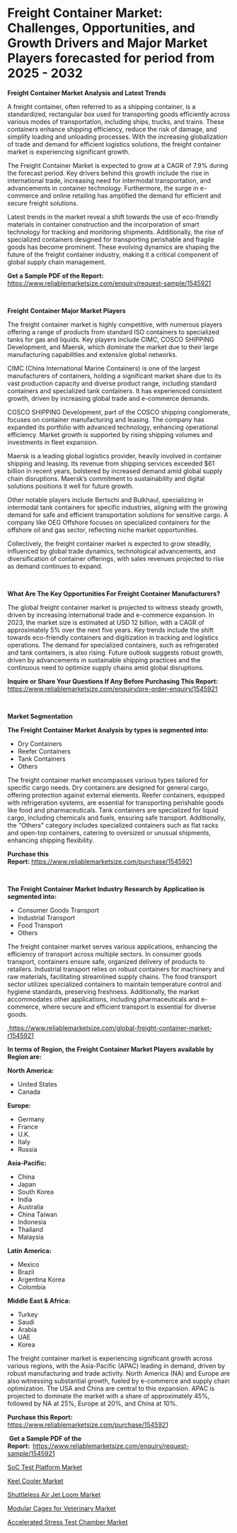 <p><h1>Freight Container Market: Challenges, Opportunities, and Growth Drivers and Major Market Players forecasted for period from 2025 - 2032</h1></p><p><strong>Freight Container Market Analysis and Latest Trends</strong></p>
<p><p>A freight container, often referred to as a shipping container, is a standardized, rectangular box used for transporting goods efficiently across various modes of transportation, including ships, trucks, and trains. These containers enhance shipping efficiency, reduce the risk of damage, and simplify loading and unloading processes. With the increasing globalization of trade and demand for efficient logistics solutions, the freight container market is experiencing significant growth.</p><p>The Freight Container Market is expected to grow at a CAGR of 7.9% during the forecast period. Key drivers behind this growth include the rise in international trade, increasing need for intermodal transportation, and advancements in container technology. Furthermore, the surge in e-commerce and online retailing has amplified the demand for efficient and secure freight solutions. </p><p>Latest trends in the market reveal a shift towards the use of eco-friendly materials in container construction and the incorporation of smart technology for tracking and monitoring shipments. Additionally, the rise of specialized containers designed for transporting perishable and fragile goods has become prominent. These evolving dynamics are shaping the future of the freight container industry, making it a critical component of global supply chain management.</p></p>
<p><strong>Get a Sample PDF of the Report:&nbsp;</strong> <a href="https://www.reliablemarketsize.com/enquiry/request-sample/1545921?utm_campaign=2795&utm_medium=2&utm_source=Github&utm_content=ia&utm_term=30032025&utm_id=freight-container">https://www.reliablemarketsize.com/enquiry/request-sample/1545921</a></p>
<p>&nbsp;</p>
<p><strong>Freight Container Major Market Players</strong></p>
<p><p>The freight container market is highly competitive, with numerous players offering a range of products from standard ISO containers to specialized tanks for gas and liquids. Key players include CIMC, COSCO SHIPPING Development, and Maersk, which dominate the market due to their large manufacturing capabilities and extensive global networks.</p><p>CIMC (China International Marine Containers) is one of the largest manufacturers of containers, holding a significant market share due to its vast production capacity and diverse product range, including standard containers and specialized tank containers. It has experienced consistent growth, driven by increasing global trade and e-commerce demands.</p><p>COSCO SHIPPING Development, part of the COSCO shipping conglomerate, focuses on container manufacturing and leasing. The company has expanded its portfolio with advanced technology, enhancing operational efficiency. Market growth is supported by rising shipping volumes and investments in fleet expansion.</p><p>Maersk is a leading global logistics provider, heavily involved in container shipping and leasing. Its revenue from shipping services exceeded $61 billion in recent years, bolstered by increased demand amid global supply chain disruptions. Maersk’s commitment to sustainability and digital solutions positions it well for future growth.</p><p>Other notable players include Bertschi and Bulkhaul, specializing in intermodal tank containers for specific industries, aligning with the growing demand for safe and efficient transportation solutions for sensitive cargo. A company like OEG Offshore focuses on specialized containers for the offshore oil and gas sector, reflecting niche market opportunities.</p><p>Collectively, the freight container market is expected to grow steadily, influenced by global trade dynamics, technological advancements, and diversification of container offerings, with sales revenues projected to rise as demand continues to expand.</p></p>
<p>&nbsp;</p>
<p><strong>What Are The Key Opportunities For Freight Container Manufacturers?</strong></p>
<p><p>The global freight container market is projected to witness steady growth, driven by increasing international trade and e-commerce expansion. In 2023, the market size is estimated at USD 12 billion, with a CAGR of approximately 5% over the next five years. Key trends include the shift towards eco-friendly containers and digitization in tracking and logistics operations. The demand for specialized containers, such as refrigerated and tank containers, is also rising. Future outlook suggests robust growth, driven by advancements in sustainable shipping practices and the continuous need to optimize supply chains amid global disruptions.</p></p>
<p><strong>Inquire or Share Your Questions If Any Before Purchasing This Report:</strong> <a href="https://www.reliablemarketsize.com/enquiry/pre-order-enquiry/1545921?utm_campaign=2795&utm_medium=2&utm_source=Github&utm_content=ia&utm_term=30032025&utm_id=freight-container">https://www.reliablemarketsize.com/enquiry/pre-order-enquiry/1545921</a></p>
<p>&nbsp;</p>
<p><strong>Market Segmentation</strong></p>
<p><strong>The Freight Container Market Analysis by types is segmented into:</strong></p>
<p><ul><li>Dry Containers</li><li>Reefer Containers</li><li>Tank Containers</li><li>Others</li></ul></p>
<p><p>The freight container market encompasses various types tailored for specific cargo needs. Dry containers are designed for general cargo, offering protection against external elements. Reefer containers, equipped with refrigeration systems, are essential for transporting perishable goods like food and pharmaceuticals. Tank containers are specialized for liquid cargo, including chemicals and fuels, ensuring safe transport. Additionally, the "Others" category includes specialized containers such as flat racks and open-top containers, catering to oversized or unusual shipments, enhancing shipping flexibility.</p></p>
<p><strong>Purchase this Report:&nbsp;</strong><a href="https://www.reliablemarketsize.com/purchase/1545921?utm_campaign=2795&utm_medium=2&utm_source=Github&utm_content=ia&utm_term=30032025&utm_id=freight-container">https://www.reliablemarketsize.com/purchase/1545921</a></p>
<p>&nbsp;</p>
<p><strong>The Freight Container Market Industry Research by Application is segmented into:</strong></p>
<p><ul><li>Consumer Goods Transport</li><li>Industrial Transport</li><li>Food Transport</li><li>Others</li></ul></p>
<p><p>The freight container market serves various applications, enhancing the efficiency of transport across multiple sectors. In consumer goods transport, containers ensure safe, organized delivery of products to retailers. Industrial transport relies on robust containers for machinery and raw materials, facilitating streamlined supply chains. The food transport sector utilizes specialized containers to maintain temperature control and hygiene standards, preserving freshness. Additionally, the market accommodates other applications, including pharmaceuticals and e-commerce, where secure and efficient transport is essential for diverse goods.</p></p>
<p><a href="https://www.reliablemarketsize.com/global-freight-container-market-r1545921?utm_campaign=2795&utm_medium=2&utm_source=Github&utm_content=ia&utm_term=30032025&utm_id=freight-container">&nbsp;https://www.reliablemarketsize.com/global-freight-container-market-r1545921</a></p>
<p><strong>In terms of Region, the Freight Container Market Players available by Region are:</strong></p>
<p>
    <p> <strong> North America: </strong>
        <ul>
            <li>United States</li>
            <li>Canada</li>
        </ul>
        </p> 
    <p> <strong> Europe: </strong>
        <ul>
            <li>Germany</li>
            <li>France</li>
            <li>U.K.</li>
            <li>Italy</li>
            <li>Russia</li>
        </ul>
        </p> 
    <p> <strong> Asia-Pacific: </strong>
        <ul>
            <li>China</li>
            <li>Japan</li>
            <li>South Korea</li>
            <li>India</li>
            <li>Australia</li>
            <li>China Taiwan</li>
            <li>Indonesia</li>
            <li>Thailand</li>
            <li>Malaysia</li>
        </ul>
        </p> 
    <p> <strong> Latin America: </strong>
        <ul>
            <li>Mexico</li>
            <li>Brazil</li>
            <li>Argentina Korea</li>
            <li>Colombia</li>
        </ul>
        </p> 
    <p> <strong> Middle East & Africa: </strong>
        <ul>
            <li>Turkey</li>
            <li>Saudi</li>
            <li>Arabia</li>
            <li>UAE</li>
            <li>Korea</li>
        </ul>
    </p>
    </p>
<p><p>The freight container market is experiencing significant growth across various regions, with the Asia-Pacific (APAC) leading in demand, driven by robust manufacturing and trade activity. North America (NA) and Europe are also witnessing substantial growth, fueled by e-commerce and supply chain optimization. The USA and China are central to this expansion. APAC is projected to dominate the market with a share of approximately 45%, followed by NA at 25%, Europe at 20%, and China at 10%.</p></p>
<p><strong>Purchase this Report: </strong><a href="https://www.reliablemarketsize.com/purchase/1545921?utm_campaign=2795&utm_medium=2&utm_source=Github&utm_content=ia&utm_term=30032025&utm_id=freight-container">https://www.reliablemarketsize.com/purchase/1545921</a></p>
<p>&nbsp;<strong>Get a Sample PDF of the Report:&nbsp;&nbsp;</strong><a href="https://www.reliablemarketsize.com/enquiry/request-sample/1545921?utm_campaign=2795&utm_medium=2&utm_source=Github&utm_content=ia&utm_term=30032025&utm_id=freight-container">https://www.reliablemarketsize.com/enquiry/request-sample/1545921</a></p>
<p><strong></strong></p>
<p><p><a href="https://www.linkedin.com/pulse/future-soc-test-platform-market-trend-analysis-forecasted-cagr-kmfwf?utm_campaign=2795&utm_medium=2&utm_source=Github&utm_content=ia&utm_term=30032025&utm_id=freight-container">SoC Test Platform Market</a></p><p><a href="https://github.com/guinoopandam/Market-Research-Report-List-1/blob/main/keel-cooler-market.md?utm_campaign=2795&utm_medium=2&utm_source=Github&utm_content=ia&utm_term=30032025&utm_id=freight-container">Keel Cooler Market</a></p><p><a href="https://www.linkedin.com/pulse/evolvingshuttleless-air-jet-loom-marketdynamics-types-applications-dpmzf?utm_campaign=2795&utm_medium=2&utm_source=Github&utm_content=ia&utm_term=30032025&utm_id=freight-container">Shuttleless Air Jet Loom Market</a></p><p><a href="https://www.linkedin.com/pulse/modular-cages-veterinary-market-insights-industry-development-ghcuf?utm_campaign=2795&utm_medium=2&utm_source=Github&utm_content=ia&utm_term=30032025&utm_id=freight-container">Modular Cages for Veterinary Market</a></p><p><a href="https://www.linkedin.com/pulse/study-global-accelerated-stress-test-chamber-market-7uznf?utm_campaign=2795&utm_medium=2&utm_source=Github&utm_content=ia&utm_term=30032025&utm_id=freight-container">Accelerated Stress Test Chamber Market</a></p></p>